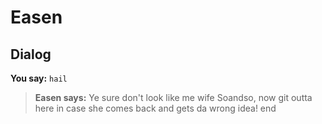 # Easen
## Dialog

**You say:** `hail`



>**Easen says:** Ye sure don't look like me wife Soandso, now git outta here in case she comes back and gets da wrong idea!
end
